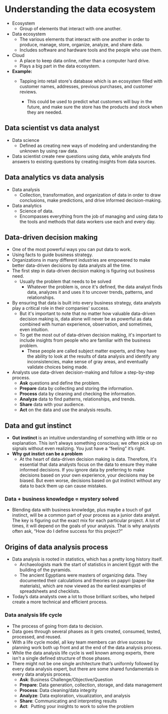 # Understanding the data ecosystem
* Ecosystem
	* Group of elements that interact with one another.
* Data ecosystem
	* The various elements that interact with one another in order to produce, manage, store, organize, analyze, and share data.
	* Includes software and hardware tools and the people who use them. 
* Cloud
	* A place to keep data online, rather than a computer hard drive.
	* Plays a big part in the data ecosystem.
* **Example:**
	* Tapping into retail store's database which is an ecosystem filled with customer names, addresses, previous purchases, and customer reviews.

		* This could be used to predict what customers will buy in the future, and make sure the store has the products and stock when they are needed.

## Data scientist vs data analyst
* Data science
	* Defined as creating new ways of modeling and understanding the unknown by using raw data.
* Data scientist create new questions using data, while analysts find answers to existing questions by creating insights from data sources.

## Data analytics vs data analysis
* Data analysis
	* Collection, transformation, and organization of data in order to draw conclusions, make predictions, and drive informed decision-making.
* Data analytics
	* Science of data.
	* Encompasses everything from the job of managing and using data to the tools and methods that data workers use each and every day.

## Data-driven decision making
* One of the most powerful ways you can put data to work.
* Using facts to guide business strategy.
* Organizations in many different industries are empowered to make better data-driven decisions by data analysts all the time.
* The first step in data-driven decision making is figuring out business need.
	* Usually the problem that needs to be solved
		* Whatever the problem is, once it's defined, the data analyst finds data, analyzes it and uses it to uncover trends, patterns, and relationships.
* By ensuring that data is built into every business strategy, data analysts play a critical role in their companies' success.
	* But it's important to note that no matter how valuable data-driven decision making is, data alone will never be as powerful as data combined with human experience, observation, and sometimes, even intuition.
	* To get the most out of data-driven decision making, it's important to include insights from people who are familiar with the business problem.
		* These people are called subject matter experts, and they have the ability to look at the results of data analysis and identify any inconsistencies, make sense of gray areas, and eventually validate choices being made.
* Analysts use data-driven decision-making and follow a step-by-step process. 
	* **Ask** questions and define the problem.
	* **Prepare** data by collecting and storing the information.
	* **Process** data by cleaning and checking the information.
	* **Analyze** data to find patterns, relationships, and trends.
	* **Share** data with your audience.
	* **Act** on the data and use the analysis results.

## Data and gut instinct
* **Gut instinct** is an intuitive understanding of something with little or no explanation. This isn’t always something conscious; we often pick up on signals without even realizing. You just have a “feeling” it’s right.
* **Why gut instict can be a problem**
	* At the heart of data-driven decision making is data. Therefore, it's essential that data analysts focus on the data to ensure they make informed decisions. If you ignore data by preferring to make decisions based on your own experience, your decisions may be biased. But even worse, decisions based on gut instinct without any data to back them up can cause mistakes.

### Data + business knowledge = mystery solved
* Blending data with business knowledge, plus maybe a touch of gut instinct, will be a common part of your process as a junior data analyst. The key is figuring out the exact mix for each particular project. A lot of times, it will depend on the goals of your analysis. That is why analysts often ask, “How do I define success for this project?”

## Origins of data analysis process
* Data analysis is rooted in statistics, which has a pretty long history itself. 
	* Archaeologists mark the start of statistics in ancient Egypt with the building of the pyramids. 
	* The ancient Egyptians were masters of organizing data. They documented their calculations and theories on papyri (paper-like materials), which are now viewed as the earliest examples of spreadsheets and checklists. 
* Today’s data analysts owe a lot to those brilliant scribes, who helped create a more technical and efficient process.

### Data analysis life cycle
* The process of going from data to decision.
* Data goes through several phases as it gets created, consumed, tested, processed, and reused.
* With a life cycle model, all key team members can drive success by planning work both up front and at the end of the data analysis process. 
* While the data analysis life cycle is well known among experts, there isn't a single defined structure of those phases. 
* There might not be one single architecture that’s uniformly followed by every data analysis expert, but there are some shared fundamentals in every data analysis process.
	* **Ask**: Business Challenge/Objective/Question
	* **Prepare**: Data generation, collection, storage, and data management
	* **Process**: Data cleaning/data integrity
	* **Analyze**: Data exploration, visualization, and analysis
	* **Share**: Communicating and interpreting results 
	* **Act**:  Putting your insights to work to solve the problem